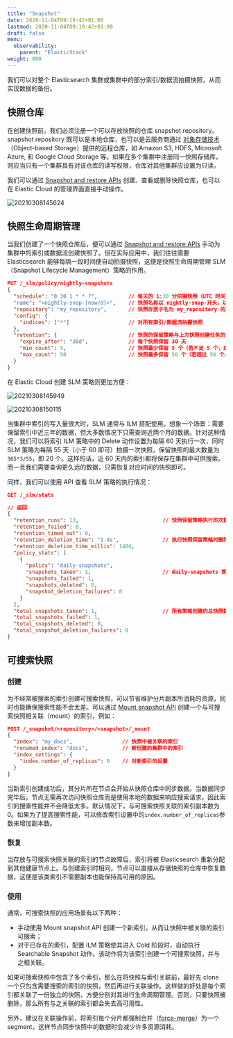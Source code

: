 ```yaml
---
title: "Snapshot"
date: 2020-11-04T09:19:42+01:00
lastmod: 2020-11-04T09:19:42+01:00
draft: false
menu:
  observability:
    parent: "ElasticStack"
weight: 800
---
```


我们可以对整个 Elasticsearch 集群或集群中的部分索引/数据流拍摄快照，从而实现数据的备份。

## 快照仓库

在创建快照前，我们必须注册一个可以存放快照的仓库 snapshot repository。snapshot repository 既可以是本地仓库，也可以是云服务商通过 [对象存储技术](https://www.zhihu.com/question/21536660)（Object-based Storage）提供的远程仓库，如 Amazon S3, HDFS, Microsoft Azure, 和 Google Cloud Storage 等。如果在多个集群中注册同一快照存储库，则应当只有一个集群具有对该仓库的读写权限，仓库对其他集群应设置为只读。

我们可以通过 [Snapshot and restore APIs](https://www.elastic.co/guide/en/elasticsearch/reference/current/snapshot-restore-apis.html) 创建、查看或删除快照仓库，也可以在 Elastic Cloud 的管理界面直接手动操作。

![20210308145624](https://cdn.jsdelivr.net/gh/koktlzz/NoteImg@main/20210308145624.png)

## 快照生命周期管理

当我们创建了一个快照仓库后，便可以通过 [Snapshot and restore APIs](https://www.elastic.co/guide/en/elasticsearch/reference/current/snapshot-restore-apis.html) 手动为集群中的索引或数据流创建快照了。但在实际应用中，我们往往需要 Elasticsearch 能够每隔一段时间便自动拍摄快照，这便是快照生命周期管理 SLM（Snapshot Lifecycle Management）策略的作用。

```json
PUT /_slm/policy/nightly-snapshots
{
  "schedule": "0 30 1 * * ?",          // 每天的 1:30 分拍摄快照（UTC 时间）
  "name": "<nightly-snap-{now/d}>",    // 快照名称以 nightly-snap-开头，以拍摄日期结尾
  "repository": "my_repository",       // 快照存放于名为 my_repository 的快照仓库中
  "config": { 
    "indices": ["*"]                   // 对所有索引/数据流拍摄快照
  },
  "retention": {                       // 快照的保留策略与上方快照创建任务的执行无关，但仅对 SLM 创建的快照有效，不会作用于手动创建的快照上
    "expire_after": "30d",             // 每个快照保留 30 天
    "min_count": 5,                    // 快照最少保留 5 个（若不足 5 个，则即使超过 30 天也不会删除）
    "max_count": 50                    // 快照最多保留 50 个（若超过 50 个，则即使不足 30 天也会删除）
  }
}
```

在 Elastic Cloud 创建 SLM 策略则更加方便：

![20210308145949](https://cdn.jsdelivr.net/gh/koktlzz/NoteImg@main/20210308145949.png)

![20210308150115](https://cdn.jsdelivr.net/gh/koktlzz/NoteImg@main/20210308150115.png)

当集群中索引的写入量很大时，SLM 通常与 ILM 搭配使用。想象一个场景：需要保留索引中近三年的数据，但大多数情况下只需查询近两个月的数据。针对这种情况，我们可以将索引 ILM 策略中的 Delete 动作设置为每隔 60 天执行一次，同时 SLM 策略为每隔 55 天（小于 60 即可）拍摄一次快照，保留快照的最大数量为`365*3/55`，即 20 个。这样的话，近 60 天内的索引都将保存在集群中可供搜索。而一旦我们需要查询更久远的数据，只需恢复对应时间的快照即可。

同样，我们可以使用 API 查看 SLM 策略的执行情况：

```json
GET /_slm/stats

// 返回
{
  "retention_runs": 13,                           // 快照保留策略执行的次数
  "retention_failed": 0,                       
  "retention_timed_out": 0, 
  "retention_deletion_time": "1.4s",              // 执行快照保留策略时删除快照的总用时
  "retention_deletion_time_millis": 1404,
  "policy_stats": [
    {
      "policy": "daily-snapshots",
      "snapshots_taken": 1,                       // daily-snapshots 策略下创建的快照数
      "snapshots_failed": 1,
      "snapshots_deleted": 0, 
      "snapshot_deletion_failures": 0 
    }
  ],
  "total_snapshots_taken": 1,                     // 所有策略创建的总快照数
  "total_snapshots_failed": 1,
  "total_snapshots_deleted": 0, 
  "total_snapshot_deletion_failures": 0 
}
```

## 可搜索快照

### 创建

为不经常被搜索的索引创建可搜索快照，可以节省维护分片副本所消耗的资源，同时也能确保搜索性能不会太差。可以通过 [Mount snapshot API](https://www.elastic.co/guide/en/elasticsearch/reference/current/searchable-snapshots-api-mount-snapshot.html) 创建一个与可搜索快照相关联（mount）的索引，例如：

```json
POST /_snapshot/<repository>/<snapshot>/_mount
{
  "index": "my_docs",                // 快照中被关联的索引
  "renamed_index": "docs",           // 新创建的集群中的索引
  "index_settings": { 
    "index.number_of_replicas": 0    // 对新索引的设置
  }
}
```

当新索引创建成功后，其分片所在节点会开始从快照仓库中同步数据。当数据同步完毕后，节点无需再次访问快照仓库而是使用本地的数据来响应搜索请求，因此索引的搜索性能并不会降低太多。默认情况下，与可搜索快照关联的索引副本数为 0。如果为了提高搜索性能，可以修改索引设置中的`index.number_of_replicas`参数来增加副本数。

### 恢复

当存放与可搜索快照关联的索引的节点故障后，索引将被 Elasticsearch 重新分配到其他健康节点上。与创建索引时相同，节点可以直接从存储快照的仓库中恢复数据，这便是该类索引不需要副本也能保持高可用的原因。

### 使用

通常，可搜索快照的应用场景有以下两种：

- 手动使用 Mount snapshot API 创建一个新索引，从而让快照中被关联的索引可搜索；
- 对于已存在的索引，配置 ILM 策略使其进入 Cold 阶段时，自动执行 Searchable Snapshot 动作。该动作将为该索引创建一个可搜索快照，并与之相关联。

如果可搜索快照中包含了多个索引，那么在将快照与索引关联前，最好先 clone 一个只包含需要搜索的索引的快照，然后再进行关联操作。这样做的好处是每个索引都关联了一份独立的快照，方便分别对其进行生命周期管理。否则，只要快照被删除，那么所有与之关联的索引都会失去高可用性。

另外，建议在关联操作前，将索引每个分片都强制合并（[force-merge](https://www.elastic.co/guide/en/elasticsearch/reference/current/indices-forcemerge.html)）为一个 segment，这样节点同步快照中的数据时会减少许多资源消耗。
